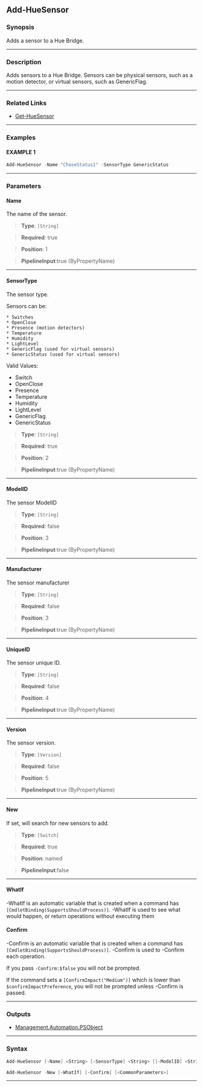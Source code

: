 Add-HueSensor
-------------
### Synopsis
Adds a sensor to a Hue Bridge.

---
### Description

Adds sensors to a Hue Bridge.
Sensors can be physical sensors, such as a motion detector, or virtual sensors, such as GenericFlag.

---
### Related Links
* [Get-HueSensor](Get-HueSensor.md)



---
### Examples
#### EXAMPLE 1
```PowerShell
Add-HueSensor -Name "ChaseStatus1" -SensorType GenericStatus
```

---
### Parameters
#### **Name**

The name of the sensor.



> **Type**: ```[String]```

> **Required**: true

> **Position**: 1

> **PipelineInput**:true (ByPropertyName)



---
#### **SensorType**

The sensor type.

Sensors can be:

    * Switches
    * OpenClose
    * Presence (motion detectors)
    * Temperature
    * Humidity
    * LightLevel
    * GenericFlag (used for virtual sensors)
    * GenericStatus (used for virtual sensors)



Valid Values:

* Switch
* OpenClose
* Presence
* Temperature
* Humidity
* LightLevel
* GenericFlag
* GenericStatus



> **Type**: ```[String]```

> **Required**: true

> **Position**: 2

> **PipelineInput**:true (ByPropertyName)



---
#### **ModelID**

The sensor ModelID



> **Type**: ```[String]```

> **Required**: false

> **Position**: 3

> **PipelineInput**:true (ByPropertyName)



---
#### **Manufacturer**

The sensor manufacturer



> **Type**: ```[String]```

> **Required**: false

> **Position**: 3

> **PipelineInput**:true (ByPropertyName)



---
#### **UniqueID**

The sensor unique ID.



> **Type**: ```[String]```

> **Required**: false

> **Position**: 4

> **PipelineInput**:true (ByPropertyName)



---
#### **Version**

The sensor version.



> **Type**: ```[Version]```

> **Required**: false

> **Position**: 5

> **PipelineInput**:true (ByPropertyName)



---
#### **New**

If set, will search for new sensors to add.



> **Type**: ```[Switch]```

> **Required**: true

> **Position**: named

> **PipelineInput**:false



---
#### **WhatIf**
-WhatIf is an automatic variable that is created when a command has ```[CmdletBinding(SupportsShouldProcess)]```.
-WhatIf is used to see what would happen, or return operations without executing them
#### **Confirm**
-Confirm is an automatic variable that is created when a command has ```[CmdletBinding(SupportsShouldProcess)]```.
-Confirm is used to -Confirm each operation.
    
If you pass ```-Confirm:$false``` you will not be prompted.
    
    
If the command sets a ```[ConfirmImpact("Medium")]``` which is lower than ```$confirmImpactPreference```, you will not be prompted unless -Confirm is passed.

---
### Outputs
* [Management.Automation.PSObject](https://learn.microsoft.com/en-us/dotnet/api/System.Management.Automation.PSObject)




---
### Syntax
```PowerShell
Add-HueSensor [-Name] <String> [-SensorType] <String> [[-ModelID] <String>] [[-Manufacturer] <String>] [[-UniqueID] <String>] [[-Version] <Version>] [-WhatIf] [-Confirm] [<CommonParameters>]
```
```PowerShell
Add-HueSensor -New [-WhatIf] [-Confirm] [<CommonParameters>]
```
---
